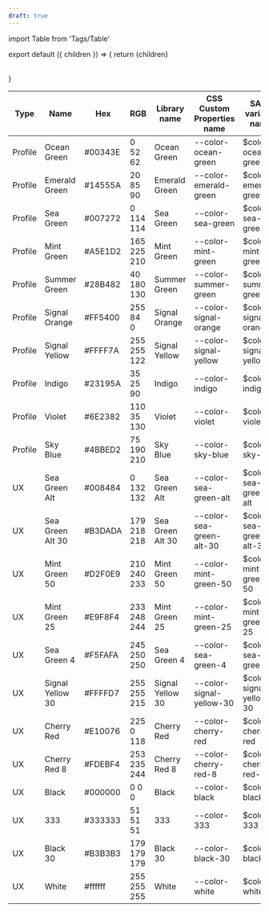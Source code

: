 ```yaml
---
draft: true
---
```


import Table from 'Tags/Table'

<!-- prettier-ignore-start -->

export default ({ children }) => {
  return <Table>{children}</Table>
}

<!-- prettier-ignore-end -->

<!-- This is the Source of the Colors Table -->

<table>
  <thead>
    <tr>
      <th>Type</th>
      <th>Name</th>
      <th>Hex</th>
      <th>RGB</th>
      <th>Library name</th>
      <th>CSS Custom Properties name</th>
      <th>SASS variable name</th>
  </tr>
</thead>
<tbody>
<tr>
  <td>Profile</td>
  <td>Ocean Green</td>
  <td>#00343E</td>
  <td>0 52 62</td>
  <td>Ocean Green</td>
  <td>--color-ocean-green</td>
  <td>$color-ocean-green</td>
  </tr>
<tr>
  <td>Profile</td>
  <td>Emerald Green</td>
  <td>#14555A</td>
  <td>20 85 90</td>
  <td>Emerald Green</td>
  <td>--color-emerald-green</td>
  <td>$color-emerald-green</td>
  </tr>
  <tr>
    <td>Profile</td>
    <td>Sea Green</td>
    <td>#007272</td>
    <td>0 114 114</td>
    <td>Sea Green</td>
    <td>--color-sea-green</td>
    <td>$color-sea-green</td>
  </tr>
  <tr>
    <td>Profile</td>
    <td>Mint Green</td>
    <td>#A5E1D2</td>
    <td>165 225 210</td>
    <td>Mint Green</td>
    <td>--color-mint-green</td>
    <td>$color-mint-green</td>
  </tr>
  <tr>
    <td>Profile</td>
    <td>Summer Green</td>
    <td>#28B482</td>
    <td>40 180 130</td>
    <td>Summer Green</td>
    <td>--color-summer-green</td>
    <td>$color-summer-green</td>
  </tr>
  <tr>
    <td>Profile</td>
    <td>Signal Orange</td>
    <td>#FF5400</td>
    <td>255 84 0</td>
    <td>Signal Orange</td>
    <td>--color-signal-orange</td>
    <td>$color-signal-orange</td>
  </tr>
  <tr>
    <td>Profile</td>
    <td>Signal Yellow</td>
    <td>#FFFF7A</td>
    <td>255 255 122</td>
    <td>Signal Yellow</td>
    <td>--color-signal-yellow</td>
    <td>$color-signal-yellow</td>
  </tr>
  <tr>
    <td>Profile</td>
    <td>Indigo</td>
    <td>#23195A</td>
    <td>35 25 90</td>
    <td>Indigo</td>
    <td>--color-indigo</td>
    <td>$color-indigo</td>
  </tr>
  <tr>
    <td>Profile</td>
    <td>Violet</td>
    <td>#6E2382</td>
    <td>110 35 130</td>
    <td>Violet</td>
    <td>--color-violet</td>
    <td>$color-violet</td>
  </tr>
  <tr>
    <td>Profile</td>
    <td>Sky Blue</td>
    <td>#4BBED2</td>
    <td>75 190 210</td>
    <td>Sky Blue</td>
    <td>--color-sky-blue</td>
    <td>$color-sky-blue</td>
  </tr>
  <tr>
    <td>UX</td>
    <td>Sea Green Alt</td>
    <td>#008484</td>
    <td>0 132 132</td>
    <td>Sea Green Alt</td>
    <td>--color-sea-green-alt</td>
    <td>$color-sea-green-alt</td>
  </tr>
  <tr>
  <td>UX</td>
  <td>Sea Green Alt 30</td>
  <td>#B3DADA</td>
  <td>179 218 218</td>
  <td>Sea Green Alt 30</td>
  <td>--color-sea-green-alt-30</td>
  <td>$color-sea-green-alt-30</td>
  </tr>
  <tr>
    <td>UX</td>
    <td>Mint Green 50</td>
    <td>#D2F0E9</td>
    <td>210 240 233</td>
    <td>Mint Green 50</td>
    <td>--color-mint-green-50</td>
    <td>$color-mint-green-50</td>
  </tr>
  <tr>
    <td>UX</td>
    <td>Mint Green 25</td>
    <td>#E9F8F4</td>
    <td>233 248 244</td>
    <td>Mint Green 25</td>
    <td>--color-mint-green-25</td>
    <td>$color-mint-green-25</td>
  </tr>
  <tr>
  <td>UX</td>
  <td>Sea Green 4</td>
  <td>#F5FAFA</td>
  <td>245 250 250</td>
  <td>Sea Green 4</td>
  <td>--color-sea-green-4</td>
  <td>$color-sea-green-4</td>
  </tr>
  <tr>
  <td>UX</td>
  <td>Signal Yellow 30</td>
  <td>#FFFFD7</td>
  <td>255 255 215</td>
  <td>Signal Yellow 30</td>
  <td>--color-signal-yellow-30</td>
  <td>$color-signal-yellow-30</td>
  </tr>
  <tr>
  <td>UX</td>
  <td>Cherry Red</td>
  <td>#E10076</td>
  <td>225 0 118</td>
  <td>Cherry Red</td>
  <td>--color-cherry-red</td>
  <td>$color-cherry-red</td>
  </tr>
  <tr>
  <td>UX</td>
  <td>Cherry Red 8</td>
  <td>#FDEBF4</td>
  <td>253 235 244</td>
  <td>Cherry Red 8</td>
  <td>--color-cherry-red-8</td>
  <td>$color-cherry-red-8</td>  
  </tr>
  <tr>
  <td>UX</td>
  <td>Black</td>
  <td>#000000</td>
  <td>0 0 0</td>
  <td>Black</td>
  <td>--color-black</td>
  <td>$color-black</td>
  </tr>
  <tr>
  <td>UX</td>
  <td>333</td>
  <td>#333333</td>
  <td>51 51 51</td>
  <td>333</td>
  <td>--color-333</td>
  <td>$color-333</td>
  </tr>
  <tr>
  <td>UX</td>
  <td>Black 30</td>
  <td>#B3B3B3</td>
  <td>179 179 179</td>
  <td>Black 30</td>
  <td>--color-black-30</td>
  <td>$color-black-30</td>
  </tr>
  <tr>
  <td>UX</td>
  <td>White</td>
  <td>#ffffff</td>
  <td>255 255 255</td>
  <td>White</td>
  <td>--color-white</td>
  <td>$color-white</td>
  </tr>
</tbody>
</table>
